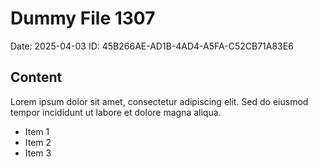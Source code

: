 # Dummy File 1307

Date: 2025-04-03
ID: 45B266AE-AD1B-4AD4-A5FA-C52CB71A83E6

## Content

Lorem ipsum dolor sit amet, consectetur adipiscing elit.
Sed do eiusmod tempor incididunt ut labore et dolore magna aliqua.

* Item 1
* Item 2
* Item 3
